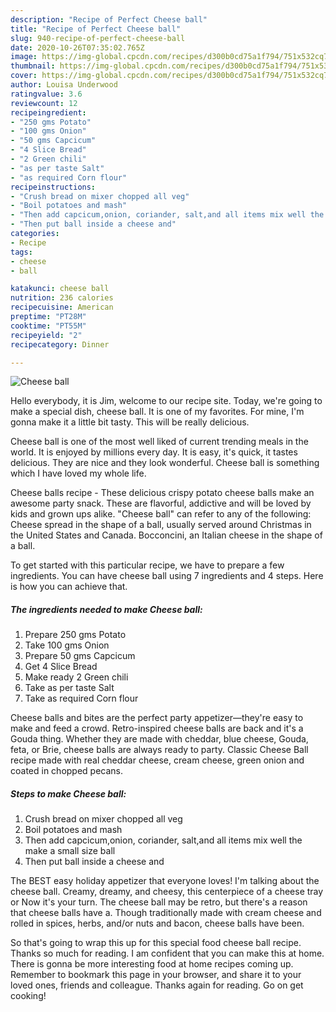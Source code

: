 ```yaml
---
description: "Recipe of Perfect Cheese ball"
title: "Recipe of Perfect Cheese ball"
slug: 940-recipe-of-perfect-cheese-ball
date: 2020-10-26T07:35:02.765Z
image: https://img-global.cpcdn.com/recipes/d300b0cd75a1f794/751x532cq70/cheese-ball-recipe-main-photo.jpg
thumbnail: https://img-global.cpcdn.com/recipes/d300b0cd75a1f794/751x532cq70/cheese-ball-recipe-main-photo.jpg
cover: https://img-global.cpcdn.com/recipes/d300b0cd75a1f794/751x532cq70/cheese-ball-recipe-main-photo.jpg
author: Louisa Underwood
ratingvalue: 3.6
reviewcount: 12
recipeingredient:
- "250 gms Potato"
- "100 gms Onion"
- "50 gms Capcicum"
- "4 Slice Bread"
- "2 Green chili"
- "as per taste Salt"
- "as required Corn flour"
recipeinstructions:
- "Crush bread on mixer chopped all veg"
- "Boil potatoes and mash"
- "Then add capcicum,onion, coriander, salt,and all items mix well the make a small size ball"
- "Then put ball inside a cheese and"
categories:
- Recipe
tags:
- cheese
- ball

katakunci: cheese ball 
nutrition: 236 calories
recipecuisine: American
preptime: "PT28M"
cooktime: "PT55M"
recipeyield: "2"
recipecategory: Dinner

---
```



![Cheese ball](https://img-global.cpcdn.com/recipes/d300b0cd75a1f794/751x532cq70/cheese-ball-recipe-main-photo.jpg)

Hello everybody, it is Jim, welcome to our recipe site. Today, we're going to make a special dish, cheese ball. It is one of my favorites. For mine, I'm gonna make it a little bit tasty. This will be really delicious.

Cheese ball is one of the most well liked of current trending meals in the world. It is enjoyed by millions every day. It is easy, it's quick, it tastes delicious. They are nice and they look wonderful. Cheese ball is something which I have loved my whole life.

Cheese balls recipe - These delicious crispy potato cheese balls make an awesome party snack. These are flavorful, addictive and will be loved by kids and grown ups alike. &#34;Cheese ball&#34; can refer to any of the following: Cheese spread in the shape of a ball, usually served around Christmas in the United States and Canada. Bocconcini, an Italian cheese in the shape of a ball.


To get started with this particular recipe, we have to prepare a few ingredients. You can have cheese ball using 7 ingredients and 4 steps. Here is how you can achieve that.

<!--inarticleads1-->

##### The ingredients needed to make Cheese ball:

1. Prepare 250 gms Potato
1. Take 100 gms Onion
1. Prepare 50 gms Capcicum
1. Get 4 Slice Bread
1. Make ready 2 Green chili
1. Take as per taste Salt
1. Take as required Corn flour


Cheese balls and bites are the perfect party appetizer—they&#39;re easy to make and feed a crowd. Retro-inspired cheese balls are back and it&#39;s a Gouda thing. Whether they are made with cheddar, blue cheese, Gouda, feta, or Brie, cheese balls are always ready to party. Classic Cheese Ball recipe made with real cheddar cheese, cream cheese, green onion and coated in chopped pecans. 

<!--inarticleads2-->

##### Steps to make Cheese ball:

1. Crush bread on mixer chopped all veg
1. Boil potatoes and mash
1. Then add capcicum,onion, coriander, salt,and all items mix well the make a small size ball
1. Then put ball inside a cheese and


The BEST easy holiday appetizer that everyone loves! I&#39;m talking about the cheese ball. Creamy, dreamy, and cheesy, this centerpiece of a cheese tray or Now it&#39;s your turn. The cheese ball may be retro, but there&#39;s a reason that cheese balls have a. Though traditionally made with cream cheese and rolled in spices, herbs, and/or nuts and bacon, cheese balls have been. 

So that's going to wrap this up for this special food cheese ball recipe. Thanks so much for reading. I am confident that you can make this at home. There is gonna be more interesting food at home recipes coming up. Remember to bookmark this page in your browser, and share it to your loved ones, friends and colleague. Thanks again for reading. Go on get cooking!
